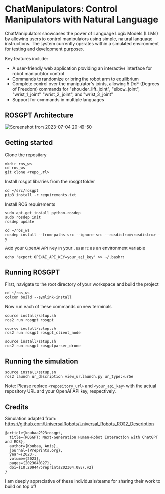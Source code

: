 # ChatManipulators: Control Manipulators with Natural Language

ChatManipulators showcases the power of Language Logic Models (LLMs) by allowing users to control manipulators using simple, natural language instructions. The system currently operates within a simulated environment for testing and development purposes.

Key features include:
- A user-friendly web application providing an interactive interface for robot manipulator control
- Commands to randomize or bring the robot arm to equilibrium
- Complete control over the manipulator's joints, allowing 5 DoF (Degrees of Freedom) commands for "shoulder_lift_joint", "elbow_joint", "wrist_1_joint", "wrist_2_joint", and "wrist_3_joint"
- Support for commands in multiple languages


## ROSGPT Architecture

![Screenshot from 2023-07-04 20-49-50](https://github.com/Gaurang-1402/ChatDrones/assets/71042887/f3534fd5-1ac8-4d55-8e67-fb5f6c0ddf8d)


## Getting started

Clone the repository

```
mkdir ros_ws
cd ros_ws
git clone <repo_url>
```

Install rosgpt libraries from the rosgpt folder

```
cd ~/src/rosgpt
pip3 install -r requirements.txt
```

Install ROS requirements

```
sudo apt-get install python-rosdep
sudo rosdep init
rosdep update
```

```
cd ~/ros_ws
rosdep install --from-paths src --ignore-src --rosdistro=<rosdistro> -y
```


Add your OpenAI API Key in your ```.bashrc``` as an environment variable 

```
echo 'export OPENAI_API_KEY=your_api_key' >> ~/.bashrc
```


## Running ROSGPT

First, navigate to the root directory of your workspace and build the project

```
cd ~/ros_ws
colcon build --symlink-install
```
Now run each of these commands on new terminals

```
source install/setup.sh
ros2 run rosgpt rosgpt
```

```
source install/setup.sh
ros2 run rosgpt rosgpt_client_node 
```

```
source install/setup.sh
ros2 run rosgpt rosgptparser_drone 
```

## Running the simulation

```
source install/setup.sh
ros2 launch ur_description view_ur.launch.py ur_type:=ur5e

```

Note: Please replace `<repository_url>` and `<your_api_key>` with the actual repository URL and your OpenAI API key, respectively.


## Credits
Simulation adapted from: https://github.com/UniversalRobots/Universal_Robots_ROS2_Description

```
@article{koubaa2023rosgpt,
  title={ROSGPT: Next-Generation Human-Robot Interaction with ChatGPT and ROS},
  author={Koubaa, Anis},
  journal={Preprints.org},
  year={2023},
  volume={2023},
  pages={2023040827},
  doi={10.20944/preprints202304.0827.v2}
}

```
I am deeply appreciative of these individuals/teams for sharing their work to build on top of!

